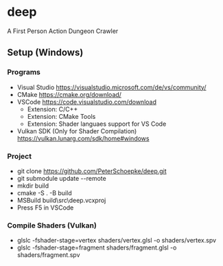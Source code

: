 # deep
A First Person Action Dungeon Crawler

## Setup (Windows)
### Programs
- Visual Studio https://visualstudio.microsoft.com/de/vs/community/
- CMake https://cmake.org/download/
- VSCode https://code.visualstudio.com/download
  - Extension: C/C++
  - Extension: CMake Tools
  - Extension: Shader languaes support for VS Code
- Vulkan SDK (Only for Shader Compilation) https://vulkan.lunarg.com/sdk/home#windows
### Project
- git clone https://github.com/PeterSchoepke/deep.git
- git submodule update --remote
- mkdir build
- cmake -S . -B build
- MSBuild build\src\deep.vcxproj
- Press F5 in VSCode
### Compile Shaders (Vulkan)
- glslc -fshader-stage=vertex shaders/vertex.glsl -o shaders/vertex.spv
- glslc -fshader-stage=fragment shaders/fragment.glsl -o shaders/fragment.spv
